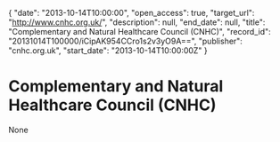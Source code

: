 {
  "date": "2013-10-14T10:00:00", 
  "open_access": true, 
  "target_url": "http://www.cnhc.org.uk/", 
  "description": null, 
  "end_date": null, 
  "title": "Complementary and Natural Healthcare Council (CNHC)", 
  "record_id": "20131014T100000/iCipAK954CCro1s2v3yO9A==", 
  "publisher": "cnhc.org.uk", 
  "start_date": "2013-10-14T10:00:00Z"
}

# Complementary and Natural Healthcare Council (CNHC)

None